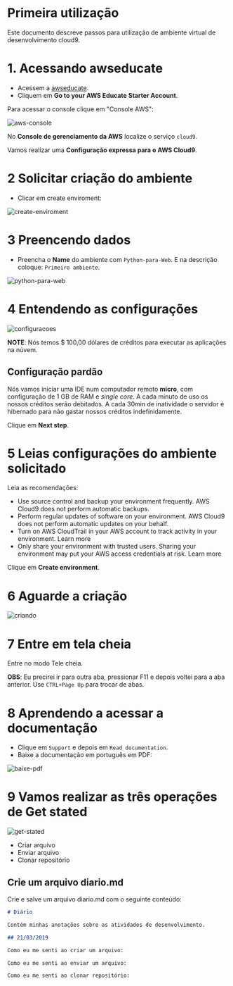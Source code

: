 # Primeira utilização

Este documento descreve passos para utilização de ambiente virtual de desenvolvimento cloud9.

# 1. Acessando awseducate

- Acessem a [awseducate](https://www.awseducate.com/educator/s/awssite).
- Cliquem em **Go to your AWS Educate Starter Account**.

Para acessar o console clique em "Console AWS":

![aws-console](https://user-images.githubusercontent.com/3603111/54686894-128c2f80-4af9-11e9-8e93-4f44d1e4d936.png)

No **Console de gerenciamento da AWS** localize o serviço `cloud9`.

Vamos realizar uma **Configuração expressa para o AWS Cloud9**.

# 2 Solicitar criação do ambiente

- Clicar em create enviroment:

![create-enviroment](https://user-images.githubusercontent.com/3603111/54687384-356b1380-4afa-11e9-8644-1ef6952dbd6f.png)

# 3 Preencendo dados

- Preencha o **Name** do ambiente com `Python-para-Web`. E na descrição coloque: `Primeiro ambiente`.


![python-para-web](https://user-images.githubusercontent.com/3603111/54687531-9561ba00-4afa-11e9-9222-d5cfb111cc00.png)


# 4 Entendendo as configurações

![configuracoes](https://user-images.githubusercontent.com/3603111/54687847-5718ca80-4afb-11e9-82db-e488b1eaa076.png)

**NOTE**: Nós temos $ 100,00 dólares de créditos para executar as aplicações na núvem.

## Configuração pardão

Nós vamos iniciar uma IDE num computador remoto **micro**, com configuração de 1 GB de RAM e *single core*. A cada minuto de uso os nossos créditos serão debitados. A cada 30min de inatividade o servidor é hibernado para não gastar nossos créditos indefinidamente.

Clique em **Next step**.

# 5 Leias configurações do ambiente solicitado

Leia as recomendações:

- Use source control and backup your environment frequently. AWS Cloud9 does not perform automatic backups.
- Perform regular updates of software on your environment. AWS Cloud9 does not perform automatic updates on your behalf.
- Turn on AWS CloudTrail in your AWS account to track activity in your environment. Learn more
- Only share your environment with trusted users. Sharing your environment may put your AWS access credentials at risk. Learn more

Clique em **Create environment**.

# 6 Aguarde a criação

![criando](https://user-images.githubusercontent.com/3603111/54688449-5f253a00-4afc-11e9-99d5-305aac259c7e.png)


# 7 Entre em tela cheia

Entre no modo Tele cheia.

**OBS**: Eu precirei ir para outra aba, pressionar F11 e depois voltei para a aba anterior. Use `CTRL+Page Up` para trocar de abas.

# 8 Aprendendo a acessar a documentação

- Clique em `Support` e depois em `Read documentation`.
- Baixe a documentação em português em PDF:

![baixe-pdf](https://user-images.githubusercontent.com/3603111/54689086-9cd69280-4afd-11e9-9f25-1d65270a435f.png)

# 9 Vamos realizar as três operações de Get stated

![get-stated](https://user-images.githubusercontent.com/3603111/54689617-ac0a1000-4afe-11e9-9677-282b3c30d05e.png)

- Criar arquivo
- Enviar arquivo
- Clonar repositório

## Crie um arquivo diario.md

Crie e salve um arquivo diario.md com o seguinte conteúdo:

```markdown
# Diário

Contém minhas anotações sobre as atividades de desenvolvimento.

## 21/03/2019

Como eu me senti ao criar um arquivo: 

Como eu me senti ao enviar um arquivo: 

Como eu me senti ao clonar repositório: 

```



